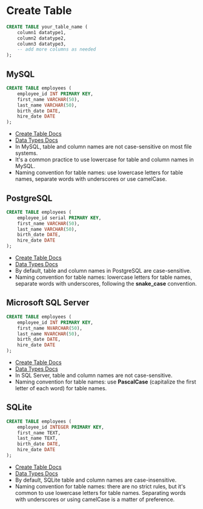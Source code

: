 # Create Table

```sql
CREATE TABLE your_table_name (
    column1 datatype1,
    column2 datatype2,
    column3 datatype3,
    -- add more columns as needed
);
```

## MySQL

```sql
CREATE TABLE employees (
    employee_id INT PRIMARY KEY,
    first_name VARCHAR(50),
    last_name VARCHAR(50),
    birth_date DATE,
    hire_date DATE
);
```

- [Create Table Docs](https://dev.mysql.com/doc/refman/8.0/en/create-table.html)
- [Data Types Docs](https://dev.mysql.com/doc/refman/8.0/en/data-types.html)
- In MySQL, table and column names are not case-sensitive on most file systems. 
- It's a common practice to use lowercase for table and column names in MySQL.
- Naming convention for table names: use lowercase letters for table names, separate words with underscores or use camelCase.

## PostgreSQL

```sql
CREATE TABLE employees (
    employee_id serial PRIMARY KEY,
    first_name VARCHAR(50),
    last_name VARCHAR(50),
    birth_date DATE,
    hire_date DATE
);
```

- [Create Table Docs](https://www.postgresqltutorial.com/postgresql-tutorial/postgresql-create-table/)
- [Data Types Docs](https://www.postgresql.org/docs/current/datatype.html)
- By default, table and column names in PostgreSQL are case-sensitive.
- Naming convention for table names: lowercase letters for table names, separate words with underscores, following the **snake_case** convention.

## Microsoft SQL Server

```sql
CREATE TABLE employees (
    employee_id INT PRIMARY KEY,
    first_name NVARCHAR(50),
    last_name NVARCHAR(50),
    birth_date DATE,
    hire_date DATE
);
```

- [Create Table Docs](https://learn.microsoft.com/en-us/sql/t-sql/statements/create-table-transact-sql?view=sql-server-ver16)
- [Data Types Docs](https://learn.microsoft.com/en-us/sql/t-sql/data-types/data-types-transact-sql?view=sql-server-ver16)
- In SQL Server, table and column names are not case-sensitive.
- Naming convention for table names: use **PascalCase** (capitalize the first letter of each word) for table names.

## SQLite
 
```sql
CREATE TABLE employees (
    employee_id INTEGER PRIMARY KEY,
    first_name TEXT,
    last_name TEXT,
    birth_date DATE,
    hire_date DATE
);
```

- [Create Table Docs](https://www.sqlite.org/lang_createtable.html)
- [Data Types Docs](https://www.sqlite.org/datatype3.html)
- By default, SQLite table and column names are case-insensitive. 
- Naming convention for table names: there are no strict rules, but it's common to use lowercase letters for table names. Separating words with underscores or using camelCase is a matter of preference.
